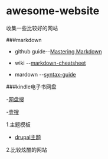 # awesome-website
收集一些比较好的网站

###markdown

  - github guide--[Mastering Markdown](https://guides.github.com/features/mastering-markdown)
  
  - wiki --[markdown-cheatsheet](https://github.com/adam-p/markdown-here/wiki/Markdown-Cheatsheet)
  
  - mardown --[syntax-guide](https://confluence.atlassian.com/bitbucketserver/markdown-syntax-guide-776639995.html)

###kindle电子书网盘

  -[网盘搜](http://www.wangpansou.cn/)
  
  -[壹搜](http://www.yiso.me/)
  
1.主题模板

  - [drupal主题](http://www.mobantu.com/demo/5780)
  

2.比较炫酷的网站

